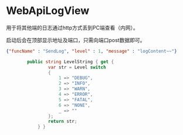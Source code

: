 # WebApiLogView

用于将其他端的日志通过http方式丢到PC端查看（内网）。

启动后会在顶部显示地址及端口，只需向端口post数据即可。

```json
{"funcName" : "SendLog", "level" : 1, "message" : "logContent~~"}
```

```csharp
        public string LevelString { get {
                var str = Level switch
                {
                    1 => "DEBUG",
                    2 => "INFO",
                    3 => "WARN",
                    4 => "ERROR",
                    5 => "FATAL",
                    6 => "NONE",
                    _ => ""
                };
                return str;
            } }

```
